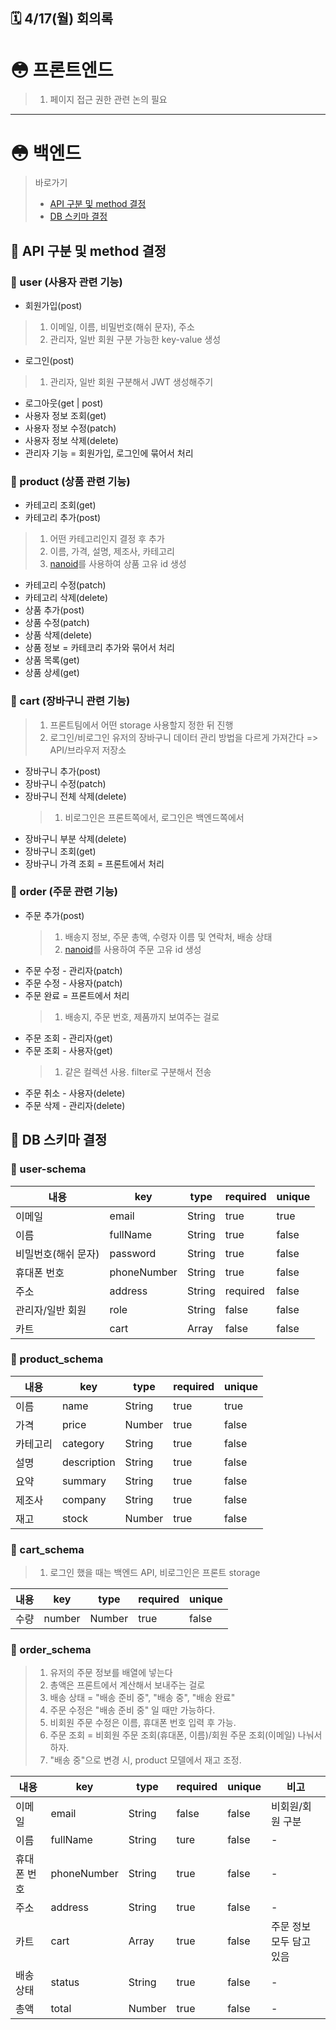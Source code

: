 ## **🗓️ 4/17(월) 회의록**

# 😳 프론트엔드

> 1. 페이지 접근 권한 관련 논의 필요

---

# 😳 백엔드

> 바로가기
>
> - [API 구분 및 method 결정](#😤-api-구분-및-method-결정)
> - [DB 스키마 결정](#😤-db-스키마-결정)

## 😤 API 구분 및 method 결정

### 🤔 user (사용자 관련 기능)

- 회원가입(post)

> 1. 이메일, 이름, 비밀번호(해쉬 문자), 주소
> 2. 관리자, 일반 회원 구분 가능한 key-value 생성

- 로그인(post)

> 1. 관리자, 일반 회원 구분해서 JWT 생성해주기

- 로그아웃(get | post)
- 사용자 정보 조회(get)
- 사용자 정보 수정(patch)
- 사용자 정보 삭제(delete)
- 관리자 기능 = 회원가입, 로그인에 묶어서 처리

### 🤔 product (상품 관련 기능)

- 카테고리 조회(get)
- 카테고리 추가(post)

> 1. 어떤 카테고리인지 결정 후 추가
> 2. 이름, 가격, 설명, 제조사, 카테고리
> 3. [nanoid](https://www.npmjs.com/package/nanoid)를 사용하여 상품 고유 id 생성

- 카테고리 수정(patch)
- 카테고리 삭제(delete)
- 상품 추가(post)
- 상품 수정(patch)
- 상품 삭제(delete)
- 상품 정보 = 카테코리 추가와 묶어서 처리
- 상품 목록(get)
- 상품 상세(get)

### 🤔 cart (장바구니 관련 기능)

> 1. 프론트팀에서 어떤 storage 사용할지 정한 뒤 진행
> 2. 로그인/비로그인 유저의 장바구니 데이터 관리 방법을 다르게 가져간다 => API/브라우저 저장소

- 장바구니 추가(post)
- 장바구니 수정(patch)
- 장바구니 전체 삭제(delete)
  > 1. 비로그인은 프론트쪽에서, 로그인은 백엔드쪽에서
- 장바구니 부분 삭제(delete)
- 장바구니 조회(get)
- 장바구니 가격 조회 = 프론트에서 처리

### 🤔 order (주문 관련 기능)

- 주문 추가(post)
  > 1. 배송지 정보, 주문 총액, 수령자 이름 및 연락처, 배송 상태
  > 2. [nanoid](https://www.npmjs.com/package/nanoid)를 사용하여 주문 고유 id 생성
- 주문 수정 - 관리자(patch)
- 주문 수정 - 사용자(patch)
- 주문 완료 = 프론트에서 처리
  > 1. 배송지, 주문 번호, 제품까지 보여주는 걸로
- 주문 조회 - 관리자(get)
- 주문 조회 - 사용자(get)
  > 1. 같은 컬렉션 사용. filter로 구분해서 전송
- 주문 취소 - 사용자(delete)
- 주문 삭제 - 관리자(delete)

## 😤 DB 스키마 결정

### 🤔 user-schema

| 내용                | key         | type   | required | unique |
| ------------------- | ----------- | ------ | -------- | ------ |
| 이메일              | email       | String | true     | true   |
| 이름                | fullName    | String | true     | false  |
| 비밀번호(해쉬 문자) | password    | String | true     | false  |
| 휴대폰 번호         | phoneNumber | String | true     | false  |
| 주소                | address     | String | required | false  |
| 관리자/일반 회원    | role        | String | false    | false  |
| 카트                | cart        | Array  | false    | false  |

### 🤔 product_schema

| 내용     | key         | type   | required | unique |
| -------- | ----------- | ------ | -------- | ------ |
| 이름     | name        | String | true     | true   |
| 가격     | price       | Number | true     | false  |
| 카테고리 | category    | String | true     | false  |
| 설명     | description | String | true     | false  |
| 요약     | summary     | String | true     | false  |
| 제조사   | company     | String | true     | false  |
| 재고     | stock       | Number | true     | false  |

### 🤔 cart_schema

> 1. 로그인 했을 때는 백엔드 API, 비로그인은 프론트 storage

| 내용 | key    | type   | required | unique |
| ---- | ------ | ------ | -------- | ------ |
| 수량 | number | Number | true     | false  |

### 🤔 order_schema

> 1. 유저의 주문 정보를 배열에 넣는다
> 2. 총액은 프론트에서 계산해서 보내주는 걸로
> 3. 배송 상태 = "배송 준비 중", "배송 중", "배송 완료"
> 4. 주문 수정은 "배송 준비 중" 일 때만 가능하다.
> 5. 비회원 주문 수정은 이름, 휴대폰 번호 입력 후 가능.
> 6. 주문 조회 = 비회원 주문 조회(휴대폰, 이름)/회원 주문 조회(이메일) 나눠서 하자.
> 7. "배송 중"으로 변경 시, product 모델에서 재고 조정.

| 내용        | key         | type   | required | unique | 비고                     |
| ----------- | ----------- | ------ | -------- | ------ | ------------------------ |
| 이메일      | email       | String | false    | false  | 비회원/회원 구분         |
| 이름        | fullName    | String | ture     | false  | -                        |
| 휴대폰 번호 | phoneNumber | String | true     | false  | -                        |
| 주소        | address     | String | true     | false  | -                        |
| 카트        | cart        | Array  | true     | false  | 주문 정보 모두 담고 있음 |
| 배송 상태   | status      | String | true     | false  | -                        |
| 총액        | total       | Number | true     | false  | -                        |
